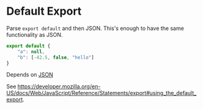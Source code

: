 # Default Export

Parse `export default` and then JSON. This's enough to have the same functionality as JSON.

```js
export default {
    "a": null,
    "b": [-42.5, false, "hello"]
}
```

Depends on [JSON](./111-json.md)

See https://developer.mozilla.org/en-US/docs/Web/JavaScript/Reference/Statements/export#using_the_default_export.
